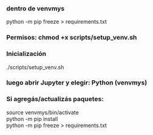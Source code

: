 ### dentro de venvmys
python -m pip freeze > requirements.txt

### Permisos: chmod +x scripts/setup_venv.sh
### Inicialización
./scripts/setup_venv.sh   
### luego abrir Jupyter y elegir: Python (venvmys)

### Si agregás/actualizás paquetes:
source venvmys/bin/activate   
python -m pip install <paquete>   
python -m pip freeze > requirements.txt   

